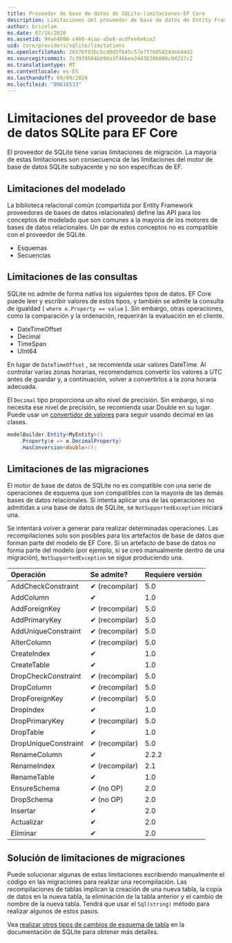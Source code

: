 ```yaml
---
title: Proveedor de base de datos de SQLite-limitaciones-EF Core
description: Limitaciones del proveedor de base de datos de Entity Framework Core SQLite en comparación con otros proveedores
author: bricelam
ms.date: 07/16/2020
ms.assetid: 94ab4800-c460-4caa-a5e8-acdfee6e6ce2
uid: core/providers/sqlite/limitations
ms.openlocfilehash: 2657bf03bc5cd0d5fb45c57e7f7605824deb44d2
ms.sourcegitcommit: 7c3939504bb9da3f46bea3443638b808c04227c2
ms.translationtype: MT
ms.contentlocale: es-ES
ms.lasthandoff: 09/09/2020
ms.locfileid: "89616533"
---
```

# <a name="sqlite-ef-core-database-provider-limitations"></a>Limitaciones del proveedor de base de datos SQLite para EF Core

El proveedor de SQLite tiene varias limitaciones de migración. La mayoría de estas limitaciones son consecuencia de las limitaciones del motor de base de datos SQLite subyacente y no son específicas de EF.

## <a name="modeling-limitations"></a>Limitaciones del modelado

La biblioteca relacional común (compartida por Entity Framework proveedores de bases de datos relacionales) define las API para los conceptos de modelado que son comunes a la mayoría de los motores de bases de datos relacionales. Un par de estos conceptos no es compatible con el proveedor de SQLite.

* Esquemas
* Secuencias

## <a name="query-limitations"></a>Limitaciones de las consultas

SQLite no admite de forma nativa los siguientes tipos de datos. EF Core puede leer y escribir valores de estos tipos, y también se admite la consulta de igualdad ( `where e.Property == value` ). Sin embargo, otras operaciones, como la comparación y la ordenación, requerirán la evaluación en el cliente.

* DateTimeOffset
* Decimal
* TimeSpan
* UInt64

En lugar de `DateTimeOffset` , se recomienda usar valores DateTime. Al controlar varias zonas horarias, recomendamos convertir los valores a UTC antes de guardar y, a continuación, volver a convertirlos a la zona horaria adecuada.

El `Decimal` tipo proporciona un alto nivel de precisión. Sin embargo, si no necesita ese nivel de precisión, se recomienda usar Double en su lugar. Puede usar un [convertidor de valores](xref:core/modeling/value-conversions) para seguir usando decimal en las clases.

``` csharp
modelBuilder.Entity<MyEntity>()
    .Property(e => e.DecimalProperty)
    .HasConversion<double>();
```

## <a name="migrations-limitations"></a>Limitaciones de las migraciones

El motor de base de datos de SQLite no es compatible con una serie de operaciones de esquema que son compatibles con la mayoría de las demás bases de datos relacionales. Si intenta aplicar una de las operaciones no admitidas a una base de datos de SQLite, se `NotSupportedException` iniciará una.

Se intentará volver a generar para realizar determinadas operaciones. Las recompilaciones solo son posibles para los artefactos de base de datos que forman parte del modelo de EF Core. Si un artefacto de base de datos no forma parte del modelo (por ejemplo, si se creó manualmente dentro de una migración), `NotSupportedException` se sigue produciendo una.

| Operación            | Se admite?  | Requiere versión |
|:---------------------|:------------|:-----------------|
| AddCheckConstraint   | ✔ (recompilar) | 5.0              |
| AddColumn            | ✔           | 1.0              |
| AddForeignKey        | ✔ (recompilar) | 5.0              |
| AddPrimaryKey        | ✔ (recompilar) | 5.0              |
| AddUniqueConstraint  | ✔ (recompilar) | 5.0              |
| AlterColumn          | ✔ (recompilar) | 5.0              |
| CreateIndex          | ✔           | 1.0              |
| CreateTable          | ✔           | 1.0              |
| DropCheckConstraint  | ✔ (recompilar) | 5.0              |
| DropColumn           | ✔ (recompilar) | 5.0              |
| DropForeignKey       | ✔ (recompilar) | 5.0              |
| DropIndex            | ✔           | 1.0              |
| DropPrimaryKey       | ✔ (recompilar) | 5.0              |
| DropTable            | ✔           | 1.0              |
| DropUniqueConstraint | ✔ (recompilar) | 5.0              |
| RenameColumn         | ✔           | 2.2.2            |
| RenameIndex          | ✔ (recompilar) | 2.1              |
| RenameTable          | ✔           | 1.0              |
| EnsureSchema         | ✔ (no OP)   | 2.0              |
| DropSchema           | ✔ (no OP)   | 2.0              |
| Insertar               | ✔           | 2.0              |
| Actualizar               | ✔           | 2.0              |
| Eliminar               | ✔           | 2.0              |

## <a name="migrations-limitations-workaround"></a>Solución de limitaciones de migraciones

Puede solucionar algunas de estas limitaciones escribiendo manualmente el código en las migraciones para realizar una recompilación. Las recompilaciones de tablas implican la creación de una nueva tabla, la copia de datos en la nueva tabla, la eliminación de la tabla anterior y el cambio de nombre de la nueva tabla. Tendrá que usar el `Sql(string)` método para realizar algunos de estos pasos.

Vea [realizar otros tipos de cambios de esquema de tabla](https://sqlite.org/lang_altertable.html#otheralter) en la documentación de SQLite para obtener más detalles.
